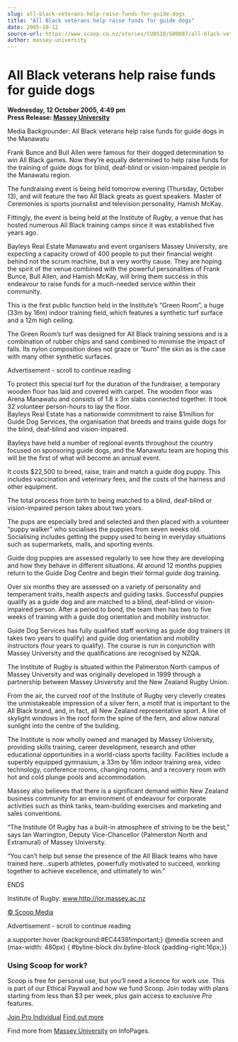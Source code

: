 ```yaml
---
slug: all-black-veterans-help-raise-funds-for-guide-dogs
title: "All Black veterans help raise funds for guide dogs"
date: 2005-10-12
source-url: https://www.scoop.co.nz/stories/CU0510/S00087/all-black-veterans-help-raise-funds-for-guide-dogs.htm
author: massey-university
---
```

All Black veterans help raise funds for guide dogs
==================================================

**Wednesday, 12 October 2005, 4:49 pm**  
**Press Release: [Massey University](https://info.scoop.co.nz/Massey_University)**

Media Backgrounder: All Black veterans help raise funds for guide dogs in the Manawatu

Frank Bunce and Bull Allen were famous for their dogged determination to win All Black games. Now they’re equally determined to help raise funds for the training of guide dogs for blind, deaf-blind or vision-impaired people in the Manawatu region.

The fundraising event is being held tomorrow evening (Thursday, October 13), and will feature the two All Black greats as guest speakers. Master of Ceremonies is sports journalist and television personality, Hamish McKay.

Fittingly, the event is being held at the Institute of Rugby, a venue that has hosted numerous All Black training camps since it was established five years ago.

Bayleys Real Estate Manawatu and event organisers Massey University, are expecting a capacity crowd of 400 people to put their financial weight behind not the scrum machine, but a very worthy cause. They are hoping the spirit of the venue combined with the powerful personalities of Frank Bunce, Bull Allen, and Hamish McKay, will bring them success in this endeavour to raise funds for a much-needed service within their community.

This is the first public function held in the Institute’s “Green Room”, a huge (33m by 16m) indoor training field, which features a synthetic turf surface and a 12m high ceiling.

The Green Room’s turf was designed for All Black training sessions and is a combination of rubber chips and sand combined to minimise the impact of falls. Its nylon composition does not graze or “burn” the skin as is the case with many other synthetic surfaces.

Advertisement - scroll to continue reading





To protect this special turf for the duration of the fundraiser, a temporary wooden floor has laid and covered with carpet. The wooden floor was Arena Manawatu and consists of 1.8 x 3m slabs connected together. It took 32 volunteer person-hours to lay the floor.  
Bayleys Real Estate has a nationwide commitment to raise $1million for Guide Dog Services, the organisation that breeds and trains guide dogs for the blind, deaf-blind and vision-impaired.

Bayleys have held a number of regional events throughout the country focused on sponsoring guide dogs, and the Manawatu team are hoping this will be the first of what will become an annual event.

It costs $22,500 to breed, raise, train and match a guide dog puppy. This includes vaccination and veterinary fees, and the costs of the harness and other equipment.

The total process from birth to being matched to a blind, deaf-blind or vision-impaired person takes about two years.

The pups are especially bred and selected and then placed with a volunteer “puppy walker” who socialises the puppies from seven weeks old. Socialising includes getting the puppy used to being in everyday situations such as supermarkets, malls, and sporting events.

Guide dog puppies are assessed regularly to see how they are developing and how they behave in different situations. At around 12 months puppies return to the Guide Dog Centre and begin their formal guide dog training.

Over six months they are assessed on a variety of personality and temperament traits, health aspects and guiding tasks. Successful puppies qualify as a guide dog and are matched to a blind, deaf-blind or vision-impaired person. After a period to bond, the team then has two to five weeks of training with a guide dog orientation and mobility instructor.

Guide Dog Services has fully qualified staff working as guide dog trainers (it takes two years to qualify) and guide dog orientation and mobility instructors (four years to qualify). The course is run in conjunction with Massey University and the qualifications are recognised by NZQA.

The Institute of Rugby is situated within the Palmerston North campus of Massey University and was originally developed in 1999 through a partnership between Massey University and the New Zealand Rugby Union.

From the air, the curved roof of the Institute of Rugby very cleverly creates the unmistakeable impression of a silver fern, a motif that is important to the All Black brand, and, in fact, all New Zealand representative sport. A line of skylight windows in the roof form the spine of the fern, and allow natural sunlight into the centre of the building.

The Institute is now wholly owned and managed by Massey University, providing skills training, career development, research and other educational opportunities in a world-class sports facility. Facilities include a superbly equipped gymnasium, a 33m by 16m indoor training area, video technology, conference rooms, changing rooms, and a recovery room with hot and cold plunge pools and accommodation.

Massey also believes that there is a significant demand within New Zealand business community for an environment of endeavour for corporate activities such as think tanks, team-building exercises and marketing and sales conventions.

“The Institute Of Rugby has a built-in atmosphere of striving to be the best,” says Ian Warrington, Deputy Vice-Chancellor (Palmerston North and Extramural) of Massey University.

“You can’t help but sense the presence of the All Black teams who have trained here…superb athletes, powerfully motivated to succeed, working together to achieve excellence, and ultimately to win.”

ENDS

Institute of Rugby: www.http://ior.massey.ac.nz

[© Scoop Media](http://www.scoop.co.nz/about/terms.html)  

Advertisement - scroll to continue reading



a.supporter:hover {background:#EC4438!important;} @media screen and (max-width: 480px) { #byline-block div.byline-block {padding-right:16px;}}

### Using Scoop for work?

Scoop is free for personal use, but you’ll need a licence for work use. This is part of our Ethical Paywall and how we fund Scoop. Join today with plans starting from less than $3 per week, plus gain access to exclusive _Pro_ features.  
  
[Join Pro Individual](https://pro.scoop.co.nz/Individual/?from=ProIn24) [Find out more](https://pro.scoop.co.nz/using-scoop-for-work/?from=ProIn24)

Find more from [Massey University](https://info.scoop.co.nz/Massey_University) on InfoPages.